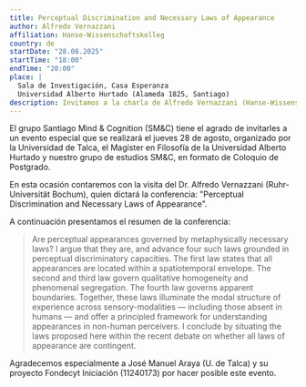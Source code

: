 ```yaml
---
title: Perceptual Discrimination and Necessary Laws of Appearance
author: Alfredo Vernazzani
affiliation: Hanse-Wissenschaftskolleg
country: de
startDate: "28.08.2025"
startTime: "18:00"
endTime: "20:00"
place: |
  Sala de Investigación, Casa Esperanza  
  Universidad Alberto Hurtado (Alameda 1825, Santiago)
description: Invitamos a la charla de Alfredo Vernazzani (Hanse-Wissenschaftskolleg) en la Sala de Investigación, Casa Esperanza el 28.08.2025 - 18:00.
---
```


El grupo Santiago Mind & Cognition (SM&C) tiene el agrado de invitarles a un evento especial que se realizará el jueves 28 de agosto, organizado por la Universidad de Talca, el Magíster en Filosofía de la Universidad Alberto Hurtado y nuestro grupo de estudios SM&C, en formato de Coloquio de Postgrado.

En esta ocasión contaremos con la visita del Dr. Alfredo Vernazzani (Ruhr-Universität Bochum), quien dictará la conferencia: "Perceptual Discrimination and Necessary Laws of Appearance".

A continuación presentamos el resumen de la conferencia:

> Are perceptual appearances governed by metaphysically necessary laws? I argue that they are, and advance four such laws grounded in perceptual discriminatory capacities. The first law states that all appearances are located within a spatiotemporal envelope. The second and third law govern qualitative homogeneity and phenomenal segregation. The fourth law governs apparent boundaries. Together, these laws illuminate the modal structure of experience across sensory-modalities — including those absent in humans — and offer a principled framework for understanding appearances in non-human perceivers. I conclude by situating the laws proposed here within the recent debate on whether all laws of appearance are contingent.

Agradecemos especialmente a José Manuel Araya (U. de Talca) y su proyecto Fondecyt Iniciación (11240173) por hacer posible este evento.
